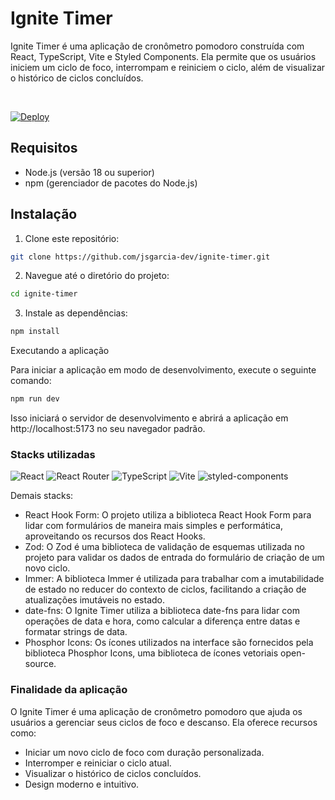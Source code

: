 # Ignite Timer

Ignite Timer é uma aplicação de cronômetro pomodoro construída com React, TypeScript, Vite e Styled Components. Ela permite que os usuários iniciem um ciclo de foco, interrompam e reiniciem o ciclo, além de visualizar o histórico de ciclos concluídos.

<br>

[![Deploy](https://img.shields.io/badge/deploy-Vercel-000?style=for-the-badge&logo=vercel&logoColor=white)](https://ignite-timer-ashy-kappa.vercel.app)

## Requisitos

- Node.js (versão 18 ou superior)
- npm (gerenciador de pacotes do Node.js)

## Instalação

1. Clone este repositório:
```bash
git clone https://github.com/jsgarcia-dev/ignite-timer.git
```
2. Navegue até o diretório do projeto:
```bash
cd ignite-timer
```

3. Instale as dependências:
```bash 
npm install
```
Executando a aplicação

Para iniciar a aplicação em modo de desenvolvimento, execute o seguinte comando:
```bash 
npm run dev
```
Isso iniciará o servidor de desenvolvimento e abrirá a aplicação em http://localhost:5173 no seu navegador padrão.

### Stacks utilizadas
<p align="left">
  <img alt="React" src="https://img.shields.io/badge/React-20232A?style=for-the-badge&logo=react&logoColor=61DAFB" />
  <img alt="React Router" src="https://img.shields.io/badge/React_Router-CA4245?style=for-the-badge&logo=react-router&logoColor=white" />
  <img alt="TypeScript" src="https://img.shields.io/badge/TypeScript-007ACC?style=for-the-badge&logo=typescript&logoColor=white" />
  <img alt="Vite" src="https://img.shields.io/badge/Vite-B73BFE?style=for-the-badge&logo=vite&logoColor=FFD62E" />
  <img alt="styled-components" src="https://img.shields.io/badge/styled--components-DB7093?style=for-the-badge&logo=styled-components&logoColor=white" />
</p>

Demais stacks:
- React Hook Form: O projeto utiliza a biblioteca React Hook Form para lidar com formulários de maneira mais simples e performática, aproveitando os recursos dos React Hooks.
- Zod: O Zod é uma biblioteca de validação de esquemas utilizada no projeto para validar os dados de entrada do formulário de criação de um novo ciclo.
- Immer: A biblioteca Immer é utilizada para trabalhar com a imutabilidade de estado no reducer do contexto de ciclos, facilitando a criação de atualizações imutáveis no estado.
- date-fns: O Ignite Timer utiliza a biblioteca date-fns para lidar com operações de data e hora, como calcular a diferença entre datas e formatar strings de data.
- Phosphor Icons: Os ícones utilizados na interface são fornecidos pela biblioteca Phosphor Icons, uma biblioteca de ícones vetoriais open-source.

### Finalidade da aplicação
O Ignite Timer é uma aplicação de cronômetro pomodoro que ajuda os usuários a gerenciar seus ciclos de foco e descanso. Ela oferece recursos como:

- Iniciar um novo ciclo de foco com duração personalizada.
- Interromper e reiniciar o ciclo atual.
- Visualizar o histórico de ciclos concluídos.
- Design moderno e intuitivo.

